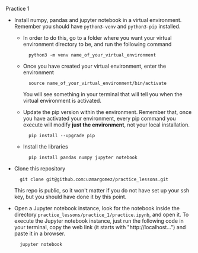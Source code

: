 Practice 1

- Install numpy, pandas and jupyter notebook in a virtual environment. Remember you should have `python3-venv` and `python3-pip` installed. 

    - In order to do this, go to a folder where you want your virtual environment directory to be, and run the following command

            python3 -m venv name_of_your_virtual_environment
    - Once you have created your virtual environment, enter the environment

            source name_of_your_virtual_environment/bin/activate

        You will see something in your terminal that will tell you when the virtual environment is activated.

    - Update the pip version within the environment. Remember that, once you have activated your environment, every pip command you execute will modify **just the environment**, not your local installation.

            pip install --upgrade pip

    - Install the libraries

            pip install pandas numpy jupyter notebook

- Clone this repository

        git clone git@github.com:uzmargomez/practice_lessons.git

    This repo is public, so it won't matter if you do not have set up your ssh key, but you should have done it by this point.

- Open a Jupyter notebook instance, look for the notebook inside the directory `practice_lessons/practice_1/practice.ipynb`, and open it. To execute the Jupyter notebook instance, just run the following code  in your terminal, copy the web link (it starts with "http://localhost...") and paste it in a browser.

        jupyter notebook